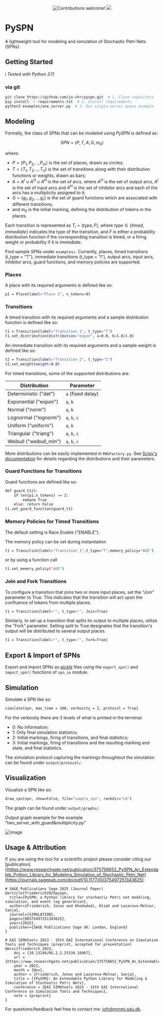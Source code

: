 <p align="center">
    <img src="https://img.shields.io/badge/contributions-welcome!-green" alt="Contributions welcome!"/>
    <img src="https://img.shields.io/github/last-commit/jo-chr/spn-simulator?color=blue">
</p>

# PySPN

A lightweight tool for modeling and simulation of Stochastic Petri Nets (SPNs).

## Getting Started

:information_source: *Tested with Python 3.11*

### via git

```bash
git clone https://github.com/jo-chr/pyspn.git  # 1. Clone repository
pip install -r requirements.txt  # 2. Install requirements
python3 examples/one_server.py  # 3. Run single-server queue example
```

## Modeling

Formally, the class of SPNs that can be modeled using *PySPN* is defined as:

$$SPN = (P, T, A, G, m_0)$$

where:

* $P = \{P_1,P_2,..,P_m\}$ is the set of places, drawn as circles;
* $T = \{T_1,T_2,..,T_n\}$ is the set of transitions along with their distribution functions or weights, drawn as bars;
* $A = A^I \cup A^O \cup A^H$ is the set of arcs, where $A^O$ is the set of output arcs, $A^I$ is the set of input arcs and $A^H$ is the set of inhibitor arcs and each of the arcs has a multiplicity assigned to it;
* $G = \{g_1,g_2,..,g_r\}$ is the set of guard functions which are associated with different transitions;
* and $m_0$ is the initial marking, defining the distribution of tokens in the places.

Each transition is represented as $T_i = (type, F)$, where $type \in \{timed,immediate\}$ indicates the type of the transition, and $F$ is either a probability distribution function if the corresponding transition is timed, or a firing weight or probability if it is immediate. 

Find sample SPNs under `examples/`. Currently, places, timed transitions (t\_type = "T"), immediate transitions (t\_type = "I"), output arcs, input arcs, inhibitor arcs, guard functions, and memory policies are supported.

### Places

A place with its required arguments is defined like so:
```bash
p1 = Place(label="Place 1", n_tokens=0)
```

### Transitions

A timed transition with its required arguments and a sample distribution function is defined like so:
```bash
t1 = Transition(label="Transition 1", t_type="T")
t1.set_distribution(distribution="expon", a=0.0, b=1.0/1.0)
```

An immediate transition with its required arguments and a sample weight is defined like so:
```bash
t2 = Transition(label="Transition 2", t_type="I")
t2.set_weight(weight=0.8)
```

For timed transitions, some of the supported distributions are:

| Distribution           | Parameter        |
|------------------------|------------------|
| Deterministic ("det")  | `a` (fixed delay)|
| Exponential ("expon")  | `a`, `b`         |
| Normal ("norm")        | `a`, `b`         |
| Lognormal ("lognorm")  | `a`, `b`, `c`    |
| Uniform ("uniform")    | `a`, `b`         |
| Triangular ("triang")  | `a`, `b`, `c`    |
| Weibull ("weibull_min")| `a`, `b`, `c`    |

More distributions can be easily implemented in `RNGFactory.py`. See [Scipy's documentation](https://docs.scipy.org/doc/scipy/reference/stats.html) for details regarding the distributions and their parameters.

### Guard Functions for Transitions

Guard functions are defined like so:
```bash
def guard_t1():
    if len(p1.n_tokens) >= 2:
        return True
    else: return False
t1.set_guard_function(guard_t1)
```

### Memory Policies for Timed Transitions

The default setting is Race Enable ("ENABLE").

The memory policy can be set during instantiation
```bash
t1 = Transition(label="Transition_1",t_type="T",memory_policy="AGE")
```
or by using a function call
```bash
t1.set_memory_policy("AGE")
```

### Join  and Fork Transitions
To configure a transition that joins two or more input places, set the "Join" parameter to True. 
This indicates that the transition will act upon the confluence of tokens from multiple places.
```bash
t1 = Transition(label="", t_type="", Join=True)
```
Similarly, to set up a transition that splits its output to multiple places, utilize the "Fork" parameter. 
Setting split to True designates that the transition's output will be distributed to several output places.
```bash
t1 = Transition(label="", t_type="", Fork=True)
```

## Export & Import of SPNs

Export and import SPNs as [pickle](https://docs.python.org/3/library/pickle.html) files using the `export_spn()` and `import_spn()` functions of `spn_io` module.

## Simulation

Simulate a SPN like so:
```bash
simulate(spn, max_time = 100, verbosity = 2, protocol = True)
```

For the verbosity there are 3 levels of what is printed in the terminal:
 
* 0: No information;
* 1: Only final simulation statistics;
* 2: Initial markings, firing of transitions, and final statistics;  
* 3: Initial markings, firing of transitions and the resulting marking and state, and final statistics.

The simulation protocol capturing the markings throughtout the simulation can be found under `output/protocol/`.

## Visualization

Visualize a SPN like so:
```bash
draw_spn(spn, show=False, file="sample_spn", rankdir="LR")
```
The graph can be found under `output/graphs/`. 

Output graph example for the example "two_server_with_guard&multiplicity.py"

![image](https://github.com/user-attachments/assets/13ff155f-4f87-4f9c-9055-64a1f39b2189)


## Usage & Attribution

If you are using the tool for a scientific project please consider citing our [publication]([https://www.researchgate.net/publication/375758652_PySPN_An_Extendable_Python_Library_for_Modeling_Simulation_of_Stochastic_Petri_Net](https://journals.sagepub.com/doi/pdf/10.1177/00375497251343625):

    # SAGE Publications Sage 2025 (Journal Paper)
    @article{friederich2025pyspn,
      title={PySPN: a Python library for stochastic Petri net modeling, simulation, and event log generation},
      author={Friederich, Jonas and Khodadadi, Atieh and Lazarova-Molnar, Sanja},
      journal={SIMULATION},
      pages={00375497251343625},
      year={2025},
      publisher={SAGE Publications Sage UK: London, England}
    }
    
    # EAI SIMUtools 2023 - 15th EAI International Conference on Simulation Tools and Techniques (preprint, accepted for presentation)
    @misc{friederich_2023,
        doi = {10.13140/RG.2.2.25334.16967},
        url = {https://www.researchgate.net/publication/375758652_PySPN_An_Extendable_Python_Library_for_Modeling_Simulation_of_Stochastic_Petri_Nets},
        year = 2023,
        month = {Nov},
        author = {Friederich, Jonas and Lazarova-Molnar, Sanja},
        title = {{PySPN}: An Extendable Python Library for Modeling & Simulation of Stochastic Petri Nets},
        conference = {EAI SIMUtools 2023 - 15th EAI International Conference on Simulation Tools and Techniques},
        note = {preprint}
    } 



For questions/feedback feel free to contact me: jofr@mmmi.sdu.dk.


 
